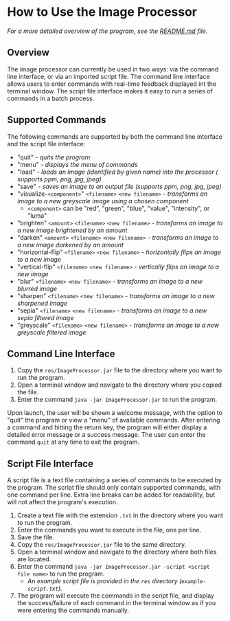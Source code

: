 # How to Use the Image Processor

_For a more detailed overview of the program, see the [README.md](README.md) file._

## Overview

The image processor can currently be used in two ways: via the command line interface, or via an
imported script file. The command line interface allows users to enter commands with real-time
feedback displayed int the terminal window. The script file interface makes it easy to run a series
of commands in a batch process.

## Supported Commands

The following commands are supported by both the command line interface and the script file
interface:

* "quit" - _quits the program_
* "menu" - _displays the menu of commands_
* "load" <path> <filename> - _loads an image (identified by given name) into the processor  (
  supports ppm, png, jpg, jpeg)_
* "save" <path> <filename> - _saves an image to an output file (supports ppm, png, jpg, jpeg)_
* "visualize-`<component>`" `<filename>` `<new filename>` - _transforms an image to a new greyscale
  image using a chosen component_
    * `<component>` can be "red", "green", "blue", "value", "intensity", or "luma"
* "brighten" `<amount>` `<filename>` `<new filename>` - _transforms an image to a new image
  brightened by an amount_
* "darken" `<amount>` `<filename>` `<new filename>` - _transforms an image to a new image darkened
  by an amount_
* "horizontal-flip" `<filename>` `<new filename>` - _horizontally flips an image to a new image_
* "vertical-flip" `<filename>` `<new filename>` - _vertically flips an image to a new image_
* "blur" `<filename>` `<new filename>` - _transforms an image to a new blurred image_
* "sharpen" `<filename>` `<new filename>` - _transforms an image to a new sharpened image_
* "sepia" `<filename>` `<new filename>` - _transforms an image to a new sepia filtered image_
* "greyscale" `<filename>` `<new filename>` - _transforms an image to a new greyscale filtered
  image_

## Command Line Interface

1. Copy the `res/ImageProcessor.jar` file to the directory where you want to run the program.
2. Open a terminal window and navigate to the directory where you copied the file.
3. Enter the command `java -jar ImageProcessor.jar` to run the program.

Upon launch, the user will be shown a welcome message, with the option to "quit" the program or view
a "menu" of available commands. After entering a command and hitting the return key, the program
will either display a detailed error message or a success message. The user can enter the
command `quit` at any time to exit the program.

## Script File Interface

A script file is a text file containing a series of commands to be executed by the program. The
script file should only contain supported commands, with one command per line. Extra line breaks can
be added for readability, but will not affect the program's execution.

1. Create a text file with the extension `.txt` in the directory where you want to run the program.
2. Enter the commands you want to execute in the file, one per line.
3. Save the file.
4. Copy the `res/ImageProcessor.jar` file to the same directory.
5. Open a terminal window and navigate to the directory where both files are located.
6. Enter the command `java -jar ImageProcessor.jar -script <script file name>` to run the program.
    * _An example script file is provided in the `res` directory (`example-script.txt`)._
7. The program will execute the commands in the script file, and display the success/failure of each
   command in the terminal window as if you were entering the commands manually.

